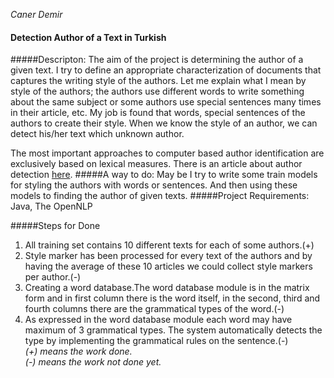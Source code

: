 *Caner Demir*


#### Detection Author of a Text in Turkish
#####Descripton:
The aim of the project is determining the author of a given text. I try to define  an appropriate characterization of documents that captures the writing style of the authors. Let me explain what I mean by style of the authors; the authors use different words to write something about the same subject or some authors use special sentences many times in their  article, etc. My job is found that words, special sentences of the authors to create their style. When we know the style of an author, we can detect his/her text which unknown author. 

The most important approaches to computer based author identification are exclusively based on lexical measures.
There is an article about author detection [here](http://www.google.com.tr/url?sa=t&rct=j&q=&esrc=s&source=web&cd=1&cad=rja&uact=8&ved=0CCAQFjAA&url=http%3A%2F%2Fwww.yildiz.edu.tr%2F~diri%2FICANN.pdf&ei=wRb-VLD7EYKtUbyjgfgC&usg=AFQjCNGeVVAacCuWL2ibkj-QM9j8QNfejQ&bvm=bv.87611401,d.d24).
#####A way to do:
May be I try to write some train models for styling the authors with words or sentences. And then using these models to finding the author of given texts. 
#####Project Requirements:
  Java, The OpenNLP

#####Steps for Done
1. All training set contains 10 different texts for each of some authors.(+)
2. Style marker has been processed for every text of the authors and by having the average of these 10 articles we could collect style markers per author.(-)
3. Creating a word database.The word database module is in the matrix form and in first column there is the word itself, in the second, third and fourth columns there are the grammatical types of the word.(-)
4. As expressed in the word database module each word may have maximum of 3 grammatical types. The system automatically detects the type by implementing the grammatical rules on the sentence.(-)  
   *(+) means the work done.*  
   *(-) means the work not done yet.*
